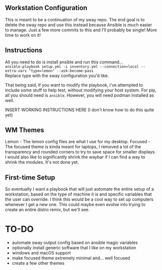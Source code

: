 ## Workstation Configuration
This is meant to be a continuation of my sway repo. The end goal is to delete the sway repo and use this instead because Ansible is much easier to manage. Just a few more commits to this and I'll probably be single! More time to work on it!

## Instructions
All you need to do is install ansible and run this command... </br>
`ansible-playbook setup.yml -i inventory.yml --connection=local --extra-vars "type=lemon" --ask-become-pass` </br>
Replace type with the sway configuration you'd like.

That being said, if you want to modify the playbook, i've attempted to include some stuff to help test, without modifying your host system. For pip, all you should need is `ansible`. 
However, you will need podman installed as well.

INSERT WORKING INSTRUCTIONS HERE (I don't know how to do this quite yet)

## WM Themes
Lemon - The lemon config files are what I use for my desktop.
Focused - The focused theme is kinda meant for laptops, I removed a lot of the transparency and rounded corners to try to save space for smaller displays. I would also like to significantly shrink the waybar if I can find a way to shrink the modules. It's not done yet.

## First-time Setup
So eventually I want a playbook that will just automate the entire setup of a workstation, based on the type of machine it is and specific variables that the user can override. I think this would be a cool way to set up computers whenever I get a new one. This could maybe even evolve into trying to create an entire distro remix, but we'll see.

# TO-DO
- automate sway output config based on ansible magic variables
- optionally install generic software that I like on my workstation
- windows and macOS support
- make focused theme extremely minimal and... well focused
- create a few other themes